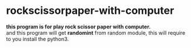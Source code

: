 # rockscissorpaper-with-computer

**this program is for play rock scissor paper with computer.**  
and this program will get **randomint** from random module, this will require to you install the python3.
